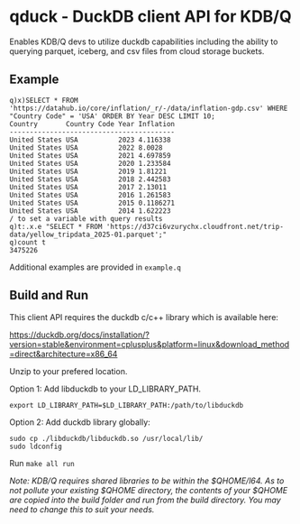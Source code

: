 # qduck - DuckDB client API for KDB/Q

Enables KDB/Q devs to utilize duckdb capabilities including the ability to querying parquet, iceberg, and csv files from cloud storage buckets.

## Example

```
q)x)SELECT * FROM 'https://datahub.io/core/inflation/_r/-/data/inflation-gdp.csv' WHERE "Country Code" = 'USA' ORDER BY Year DESC LIMIT 10;
Country       Country Code Year Inflation
-----------------------------------------
United States USA          2023 4.116338 
United States USA          2022 8.0028   
United States USA          2021 4.697859 
United States USA          2020 1.233584 
United States USA          2019 1.81221  
United States USA          2018 2.442583 
United States USA          2017 2.13011  
United States USA          2016 1.261583 
United States USA          2015 0.1186271
United States USA          2014 1.622223 
/ to set a variable with query results
q)t:.x.e "SELECT * FROM 'https://d37ci6vzurychx.cloudfront.net/trip-data/yellow_tripdata_2025-01.parquet';"
q)count t
3475226
```

Additional examples are provided in `example.q`

## Build and Run

This client API requires the duckdb c/c++ library which is available here:

https://duckdb.org/docs/installation/?version=stable&environment=cplusplus&platform=linux&download_method=direct&architecture=x86_64

Unzip to your prefered location.

Option 1: Add libduckdb to your LD_LIBRARY_PATH.

```
export LD_LIBRARY_PATH=$LD_LIBRARY_PATH:/path/to/libduckdb
```

Option 2: Add duckdb library globally:

```
sudo cp ./libduckdb/libduckdb.so /usr/local/lib/
sudo ldconfig
```

Run `make all run`

*Note: KDB/Q requires shared libraries to be within the $QHOME/l64. As to not pollute your existing $QHOME directory, the contents of your $QHOME are copied into the build folder and run from the build directory. You may need to change this to suit your needs.*
